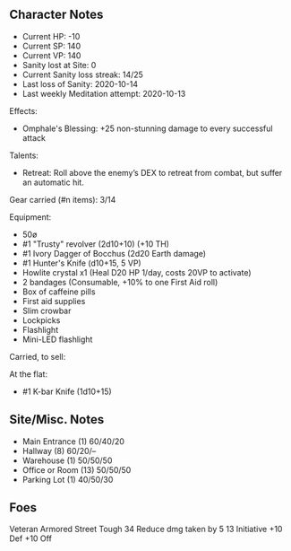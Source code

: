 Character Notes
---------------
- Current HP: -10
- Current SP: 140
- Current VP: 140
- Sanity lost at Site: 0
- Current Sanity loss streak: 14/25
- Last loss of Sanity: 2020-10-14
- Last weekly Meditation attempt: 2020-10-13

Effects:
- Omphale's Blessing: +25 non-stunning damage to every successful attack

Talents:
- Retreat: Roll above the enemy’s DEX to retreat from combat, but suffer an automatic hit.

Gear carried (#n items): 3/14

Equipment:
- 50ø
- #1 "Trusty" revolver (2d10+10) (+10 TH)
- #1 Ivory Dagger of Bocchus (2d20 Earth damage)
- #1 Hunter's Knife (d10+15, 5 VP)
- Howlite crystal x1 (Heal D20 HP 1/day, costs 20VP to activate)
- 2 bandages (Consumable, +10% to one First Aid roll)
- Box of caffeine pills
- First aid supplies
- Slim crowbar
- Lockpicks
- Flashlight
- Mini-LED flashlight

Carried, to sell:

At the flat:
- #1 K-bar Knife (1d10+15)

Site/Misc. Notes
----------------
- Main Entrance (1) 60/40/20
- Hallway (8) 60/20/–
- Warehouse (1) 50/50/50
- Office or Room (13) 50/50/50
- Parking Lot (1) 40/50/30

Foes
----
Veteran Armored Street Tough 34
Reduce dmg taken by 5
13 Initiative
+10 Def +10 Off
